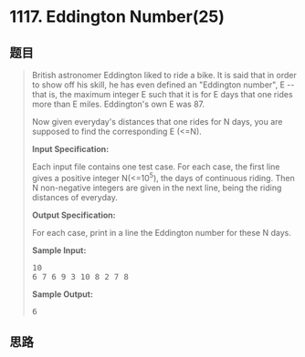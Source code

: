 <h1>1117. Eddington Number(25)</h1>

## 题目

> <div id="problemContent">
> <p>British astronomer Eddington liked to ride a bike.  It is said that in order to show off his skill, he has even defined an "Eddington number", E -- that is, the maximum integer E such that it is for E days that one rides more than E miles.  Eddington's own E was 87.</p>
> <p>
> Now given everyday's distances that one rides for N days, you are supposed to find the corresponding E (&lt;=N).
> </p>
> <p><b>
> Input Specification:
> </b></p>
> <p>Each input file contains one test case.  For each case, the first line gives a positive integer N(&lt;=10<sup>5</sup>), the days of continuous riding.  Then N non-negative integers are given in the next line, being the riding distances of everyday.</p>
> <p><b>
> Output Specification:
> </b></p>
> <p>For each case, print in a line the Eddington number for these N days.
> </p>
> <b>Sample Input:</b><pre>
> 10
> 6 7 6 9 3 10 8 2 7 8
> </pre>
> <b>Sample Output:</b><pre>
> 6
> </pre>
> </div>

## 思路

